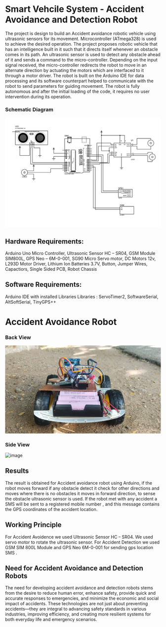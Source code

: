 # Smart Vehcile System - Accident Avoidance and Detection Robot

The project is design to build an Accident avoidance robotic vehicle using ultrasonic sensors for its movement. Microcontroller (ATmega328) is used to achieve the desired operation. The project proposes robotic vehicle that has an intelligence built in it such that it directs itself whenever an obstacle comes in its path. 
An ultrasonic sensor is used to detect any obstacle ahead of it and sends a command to the micro-controller. Depending on the input signal received, the micro-controller redirects the robot to move in an alternate direction by actuating the motors which are interfaced to it through a motor driver. 
The robot is built on the  Arduino IDE for data processing and its software counterpart helped to communicate with the robot to send parameters for guiding movement. 
The robot is fully autonomous and after the initial loading of the code, it requires no user intervention during its operation.

### Schematic Diagram 
![image](Schematic_diagram.bmp)

## Hardware Requirements:
Arduino Uno Micro Controller, Ultrasonic Sensor  HC – SR04, GSM Module  SIM800L, GPS   Neo – 6M-0-001, SG90 Micro Servo motor, DC Motors 12v, L293D Motor Driver, Lithium Ion Batteries 3.7V, Button, Jumper Wires, Capactiors, Single Sided PCB, Robot Chassis 

## Software Requirements:
Arduino IDE with installed Libraries
Libraries : ServoTimer2, SoftwareSerial, AltSoftSerial, TinyGPS++



# Accident Avoidance Robot
### Back View
![image](Images/Back_View.jpg)
### Side View
![image](Images/Side_View.jpg)


## Results
The result is obtained for Accident avoidance robot using Arduino, if the robot moves forward if any obstacle detect it check for other directions and moves where there is no obstacles it moves in forward direction, to sense the obstacle ultrasonic sensor is used. 
If the robot met with any accident a SMS will be sent to a registered mobile number , and this message contains the GPS coordinates of the accident location.

## Working Principle
For Accident Avoidence we used Ultrasonic Sensor  HC – SR04.
We used servo motor to rotate the ultrasonic sensor.
For Accident Detection we used GSM SIM 800L Module and GPS Neo 6M-0-001 for sending gps location SMS .

 ## Need for Accident Avoidance and Detection Robots
The need for developing accident avoidance and detection robots stems from the desire to reduce human error, enhance safety, provide quick and accurate responses to emergencies, and minimize the economic and social impact of accidents. These technologies are not just about preventing accidents—they are integral to advancing safety standards in various industries, improving efficiency, and creating more resilient systems for both everyday life and emergency scenarios.